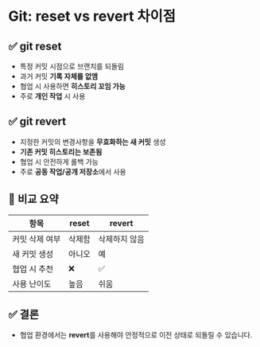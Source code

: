 # Git: reset vs revert 차이점

## ✅ git reset
- 특정 커밋 시점으로 브랜치를 되돌림
- 과거 커밋 **기록 자체를 없앰**
- 협업 시 사용하면 **히스토리 꼬임 가능**
- 주로 **개인 작업** 시 사용

## ✅ git revert
- 지정한 커밋의 변경사항을 **무효화하는 새 커밋** 생성
- **기존 커밋 히스토리는 보존됨**
- 협업 시 안전하게 롤백 가능
- 주로 **공동 작업/공개 저장소**에서 사용

## 🔁 비교 요약

| 항목 | reset | revert |
|------|-------|--------|
| 커밋 삭제 여부 | 삭제함 | 삭제하지 않음 |
| 새 커밋 생성 | 아니오 | 예 |
| 협업 시 추천 | ❌ | ✅ |
| 사용 난이도 | 높음 | 쉬움 |

## ✅ 결론
- 협업 환경에서는 **revert**를 사용해야 안정적으로 이전 상태로 되돌릴 수 있습니다.
